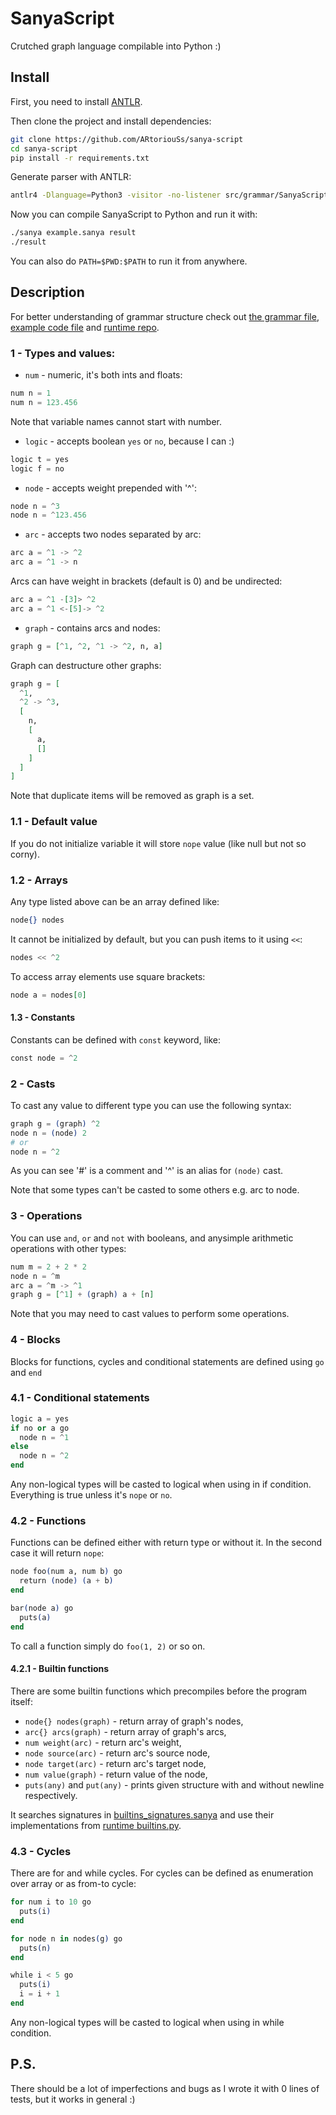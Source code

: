 # SanyaScript

Crutched graph language compilable into Python :)

## Install

First, you need to install [ANTLR](https://github.com/antlr/antlr4).

Then clone the project and install dependencies:

```bash
git clone https://github.com/ARtoriouSs/sanya-script
cd sanya-script
pip install -r requirements.txt
```

Generate parser with ANTLR:

```bash
antlr4 -Dlanguage=Python3 -visitor -no-listener src/grammar/SanyaScript.g4
```

Now you can compile SanyaScript to Python and run it with:

```bash
./sanya example.sanya result
./result
```

You can also do `PATH=$PWD:$PATH` to run it from anywhere.

## Description

For better understanding of grammar structure check out [the grammar file](src/parser/grammar/SanyaScript.g4),
[example code file](example.sanya) and [runtime repo](https://github.com/ARtoriouSs/sanya-script-runtime).

### 1 - Types and values:

* `num` - numeric, it's both ints and floats:

```elixir
num n = 1
num n = 123.456
```

Note that variable names cannot start with number.

* `logic` - accepts boolean `yes` or `no`, because I can :)

```elixir
logic t = yes
logic f = no
```

* `node` - accepts weight prepended with '^':

```elixir
node n = ^3
node n = ^123.456
```

* `arc` - accepts two nodes separated by arc:

```elixir
arc a = ^1 -> ^2
arc a = ^1 -> n
```

Arcs can have weight in brackets (default is 0) and be undirected:

```elixir
arc a = ^1 -[3]> ^2
arc a = ^1 <-[5]-> ^2
```

* `graph` - contains arcs and nodes:

```elixir
graph g = [^1, ^2, ^1 -> ^2, n, a]
```

Graph can destructure other graphs:

```elixir
graph g = [
  ^1,
  ^2 -> ^3,
  [
    n,
    [
      a,
      []
    ]
  ]
]
```

Note that duplicate items will be removed as graph is a set.

### 1.1 - Default value

If you do not initialize variable it will store `nope` value (like null but not so corny).

### 1.2 - Arrays

Any type listed above can be an array defined like:

```elixir
node{} nodes
```

It cannot be initialized by default, but you can push items to it using `<<`:

```elixir
nodes << ^2
```

To access array elements use square brackets:

```elixir
node a = nodes[0]
```

#### 1.3 - Constants

Constants can be defined with `const` keyword, like:

```elixir
const node = ^2
```

### 2 - Casts

To cast any value to different type you can use the following syntax:

```elixir
graph g = (graph) ^2
node n = (node) 2
# or
node n = ^2
```

As you can see '#' is a comment and '^' is an alias for `(node)` cast.

Note that some types can't be casted to some others e.g. arc to node.

### 3 - Operations

You can use `and`, `or` and `not` with booleans, and anysimple arithmetic operations with other types:

```elixir
num m = 2 + 2 * 2
node n = ^m
arc a = ^m -> ^1
graph g = [^1] + (graph) a + [n]
```

Note that you may need to cast values to perform some operations.

### 4 - Blocks

Blocks for functions, cycles and conditional statements are defined using `go` and `end`

### 4.1 - Conditional statements

```elixir
logic a = yes
if no or a go
  node n = ^1
else
  node n = ^2
end
```

Any non-logical types will be casted to logical when using in if condition.
Everything is true unless it's `nope` or `no`.

### 4.2 - Functions

Functions can be defined either with return type or without it. In the second case it will return `nope`:

```elixir
node foo(num a, num b) go
  return (node) (a + b)
end

bar(node a) go
  puts(a)
end
```

To call a function simply do `foo(1, 2)` or so on.

#### 4.2.1 - Builtin functions

There are some builtin functions which precompiles before the program itself:

* `node{} nodes(graph)` - return array of graph's nodes,
* `arc{} arcs(graph)` - return array of graph's arcs,
* `num weight(arc)` - return arc's weight,
* `node source(arc)` - return arc's source node,
* `node target(arc)` - return arc's target node,
* `num value(graph)` - return value of the node,
* `puts(any)` and `put(any)` - prints given structure with and without newline respectively.

It searches signatures in [builtins_signatures.sanya](src/runtime/builtins_signatures.sanya) and use their implementations
from [runtime builtins.py](https://github.com/ARtoriouSs/sanya-script-runtime/blob/master/sanya_script_runtime/builtins.py).

### 4.3 - Cycles

There are for and while cycles. For cycles can be defined as enumeration over array or as from-to cycle:

```elixir
for num i to 10 go
  puts(i)
end

for node n in nodes(g) go
  puts(n)
end

while i < 5 go
  puts(i)
  i = i + 1
end
```

Any non-logical types will be casted to logical when using in while condition.

## P.S.

There should be a lot of imperfections and bugs as I wrote it with 0 lines of tests, but it works in general :)
